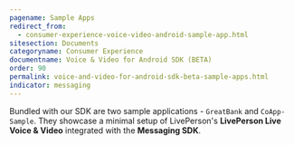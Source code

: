 ```yaml
---
pagename: Sample Apps
redirect_from:
  - consumer-experience-voice-video-android-sample-app.html
sitesection: Documents
categoryname: Consumer Experience
documentname: Voice & Video for Android SDK (BETA)
order: 90
permalink: voice-and-video-for-android-sdk-beta-sample-apps.html
indicator: messaging
---
```


Bundled with our SDK are two sample applications - `GreatBank` and `CoApp-Sample`. They showcase a minimal setup of LivePerson's __LivePerson Live Voice & Video__ integrated with the __Messaging SDK__.
